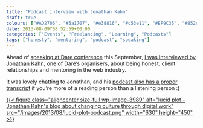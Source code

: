 ```yaml
---
title: "Podcast interview with Jonathan Kahn"
draft: true
colours: ["#AD2706", "#5a1707", "#e38816", "#c53e11", "#EF9C35", "#852c0f", "#F2BF72"]
date: 2013-08-09T08:52:59+00:00
categories: ["Events", "Freelancing", "Learning", "Podcasts"]
tags: ["honesty", "mentoring", "podcast", "speaking"]
---
```


Ahead of [speaking at Dare conference](http://laurakalbag.wpengine.com/speaking-at-dare-conference/ "Speaking at Dare conference") this September, [I was interviewed by Jonathan Kahn](http://lucidplot.com/2013/08/05/kalbag-podcast/), one of Dare’s organisers, about being honest, client relationships and mentoring in the web industry.

It was lovely chatting to Jonathan, and his [podcast also has a proper transcript](http://lucidplot.com/2013/08/05/kalbag-podcast/) if you’re more of a reading person than a listening person :)

[{{< figure class="aligncenter size-full wp-image-3989" alt="lucid plot - Jonathan Kahn's blog about changing culture through digital work" src="/images/2013/08/lucid-plot-podcast.png" width="630" height="450" >}}](http://lucidplot.com/2013/08/05/kalbag-podcast/)
